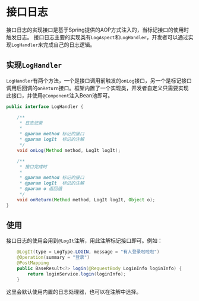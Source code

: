 # 接口日志

接口日志的实现接口是基于Spring提供的AOP方式注入的，当标记接口的使用时触发日志。
接口日志主要的实现类有`LogAspect`和`LogHandler`，开发者可以通过实现`LogHandler`来完成自己的日志逻辑。

## 实现`LogHandler`

`LogHandler`有两个方法，一个是接口调用前触发的`onLog`接口，另一个是标记接口调用后回调的`onReturn`接口。框架内置了一个实现类，开发者自定义只需要实现此接口，并使用`@Component`注入Bean池即可。

```java
public interface LogHandler {

    /**
     * 日志记录
     *
     * @param method 标记的接口
     * @param logIt  标记的注解
     */
    void onLog(Method method, LogIt logIt);

    /**
     * 接口完成时
     *
     * @param method 标记的接口
     * @param logIt  标记的注解
     * @param o 返回值
     */
    void onReturn(Method method, LogIt logIt, Object o);
}
```

## 使用

接口日志的使用会用到`@LogIt`注解，用此注解标记接口即可。例如：

```java
    @LogIt(type = LogType.LOGIN, message = "有人登录啦啦啦")
    @Operation(summary = "登录")
    @PostMapping
    public BaseResult<?> login(@RequestBody LoginInfo loginInfo) {
        return loginService.login(loginInfo);
    }
```

这里会默认使用内置的日志处理器，也可以在注解中选择。
